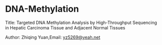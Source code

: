 # DNA-Methylation
Title: Targeted DNA Methylation Analysis by High-Throughput Sequencing in Hepatic Carcinoma Tissue and Adjacent Normal Tissues

Author:  Zhiqing Yuan,Email: yz5269@yeah.net
